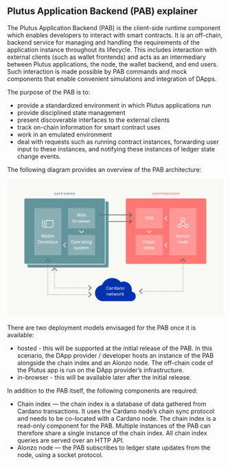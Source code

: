 ## Plutus Application Backend (PAB) explainer ##

The Plutus Application Backend (PAB) is the client-side runtime component which enables developers to interact with smart contracts. It is an off-chain, backend service for managing and handling the requirements of the application instance throughout its lifecycle. This includes interaction with external clients (such as wallet frontends) and acts as an intermediary between Plutus applications, the node, the wallet backend, and end users. Such interaction is made possible by PAB commands and mock components that enable convenient simulations and integration of DApps.

The purpose of the PAB is to:
- provide a standardized environment in which Plutus applications run
- provide disciplined state management
- present discoverable interfaces to the external clients
- track on-chain information for smart contract uses
- work in an emulated environment
- deal with requests such as running contract instances, forwarding user input to these instances, and notifying these instances of ledger state change events.

The following diagram provides an overview of the PAB architecture:

![pab_schematic](pab_schematic.png)

There are two deployment models envisaged for the PAB once it is available:
- hosted - this will be supported at the initial release of the PAB. In this scenario, the DApp provider / developer hosts an instance of the PAB alongside the chain index and an Alonzo node. The off-chain code of the Plutus app is run on the DApp provider’s infrastructure.
- in-browser - this will be available later after the initial release. 


In addition to the PAB itself, the following components are required:
- Chain index — the chain index is a database of data gathered from Cardano transactions. It uses the Cardano node’s chain sync protocol and needs to be co-located with a Cardano node. The chain index is a read-only component for the PAB. Multiple instances of the PAB can therefore share a single instance of the chain index. All chain index queries are served over an HTTP API.
- Alonzo node — the PAB subscribes to ledger state updates from the node, using a socket protocol.
